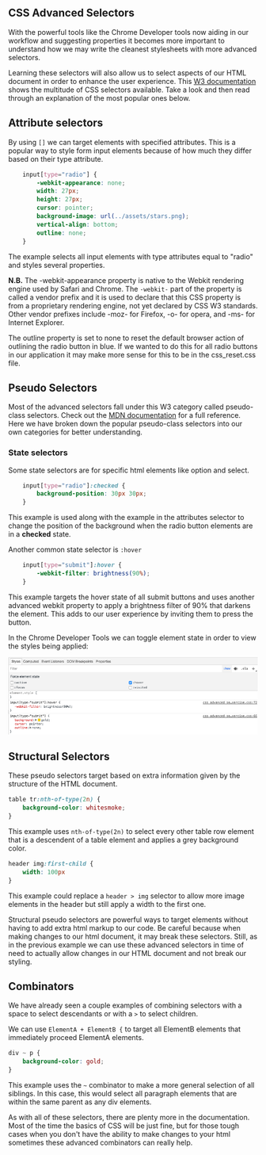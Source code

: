 ## CSS Advanced Selectors

With the powerful tools like the Chrome Developer tools now aiding in our workflow and suggesting properties it becomes more important to understand how we may write the cleanest stylesheets with more advanced selectors.

Learning these selectors will also allow us to select aspects of our HTML document in order to enhance the user experience. This [W3 documentation](http://www.w3.org/TR/CSS21/selector.html#pattern-matching) shows the multitude of CSS selectors available. Take a look and then read through an explanation of the most popular ones below.

## Attribute selectors

By using `[]` we can target elements with specified attributes. This is a popular way to style form input elements because of how much they differ based on their type attribute.

```css
    input[type="radio"] {
        -webkit-appearance: none;
        width: 27px;
        height: 27px;
        cursor: pointer;
        background-image: url(../assets/stars.png);
        vertical-align: bottom;
        outline: none;
    }
```

The example selects all input elements with type attributes equal to "radio" and styles several properties. 

**N.B.** The -webkit-appearance property is native to the Webkit rendering engine used by Safari and Chrome. The `-webkit-` part of the property is called a vendor prefix and it is used to declare that this CSS property is from a proprietary rendering engine, not yet declared by CSS W3 standards. Other vendor prefixes include -moz- for Firefox, -o- for opera, and -ms- for Internet Explorer.

The outline property is set to none to reset the default browser action of outlining the radio button in blue. If we wanted to do this for all radio buttons in our application it may make more sense for this to be in the css_reset.css file.

## Pseudo Selectors

Most of the advanced selectors fall under this W3 category called pseudo-class selectors. Check out the [MDN documentation](https://developer.mozilla.org/en-US/docs/Web/CSS/Pseudo-classes) for a full reference. Here we have broken down the popular pseudo-class selectors into our own categories for better understanding.

### State selectors

Some state selectors are for specific html elements like option and select.

```css
    input[type="radio"]:checked {
        background-position: 30px 30px;
    }
```

This example is used along with the example in the attributes selector to change the position of the background when the radio button elements are in a **checked** state.

Another common state selector is `:hover`

```css
    input[type="submit"]:hover {
        -webkit-filter: brightness(90%);
    }
```

This example targets the hover state of all submit buttons and uses another advanced webkit property to apply a brightness filter of 90% that darkens the element. This adds to our user experience by inviting them to press the button.

In the Chrome Developer Tools we can toggle element state in order to view the styles being applied:

![Toggling State in Chrome Developer Tools](../assets/chrome_dev_toggle_state.png)

## Structural Selectors

These pseudo selectors target based on extra information given by the structure of the HTML document. 

```css
table tr:nth-of-type(2n) {
    background-color: whitesmoke;
}
```

This example uses `nth-of-type(2n)` to select every other table row element that is a descendent of a table element and applies a grey background color.

```css
header img:first-child {
    width: 100px
}
```

This example could replace a `header > img` selector to allow more image elements in the header but still apply a width to the first one.

Structural pseudo selectors are powerful ways to target elements without having to add extra html markup to our code. Be careful because when making changes to our html document, it may break these selectors. Still, as in the previous example we can use these advanced selectors in time of need to actually allow changes in our HTML document and not break our styling.

## Combinators

We have already seen a couple examples of combining selectors with a space to select descendants or with a `>` to select children.

We can use `ElementA + ElementB {` to target all ElementB elements that immediately proceed ElementA elements.

```css
div ~ p {
    background-color: gold;
}
```

This example uses the `~` combinator to make a more general selection of all siblings. In this case, this would select all paragraph elements that are within the same parent as any div elements.

As with all of these selectors, there are plenty more in the documentation. Most of the time the basics of CSS will be just fine, but for those tough cases when you don't have the ability to make changes to your html sometimes these advanced combinators can really help.
